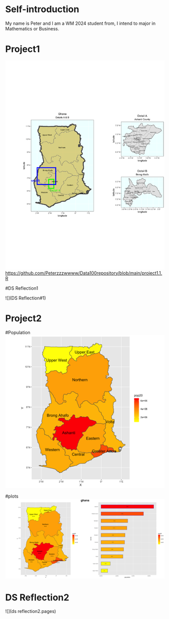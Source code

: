 # Self-introduction

My name is Peter and I am a WM 2024 student from, I intend to major in Mathematics or Business.



# Project1
![](details.png)
https://github.com/Peterzzzwwww/Data100repository/blob/main/project1.1.R

#DS Reflection1


![](DS Reflection#1)

# Project2

#Population
![](lbr_pop19.png)

#plots
![](Ghana.png)

# DS Reflection2
![](ds reflection2.pages)
